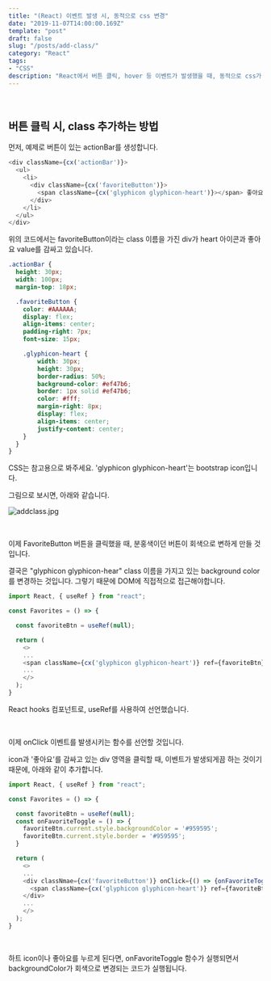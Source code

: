 ```yaml
---
title: "(React) 이벤트 발생 시, 동적으로 css 변경"
date: "2019-11-07T14:00:00.169Z"
template: "post"
draft: false
slug: "/posts/add-class/"
category: "React"
tags:
- "CSS"
description: "React에서 버튼 클릭, hover 등 이벤트가 발생했을 때, 동적으로 css가 변경되도록 하는 방법"
---
```


<br>

## 버튼 클릭 시, class 추가하는 방법

먼저, 예제로 버튼이 있는 actionBar를 생성합니다.

``` JavaScript
<div className={cx('actionBar')}>
  <ul>
    <li>
      <div className={cx('favoriteButton')}>
        <span className={cx('glyphicon glyphicon-heart')}></span> 좋아요
      </div>
    </li>
  </ul>
</div>
```

위의 코드에서는 favoriteButton이라는 class 이름을 가진 div가 heart 아이콘과 좋아요 value를 감싸고 있습니다.

``` CSS
.actionBar {
  height: 30px;
  width: 100px;
  margin-top: 18px;

  .favoriteButton {
    color: #AAAAAA;
    display: flex;
    align-items: center;
    padding-right: 7px;
    font-size: 15px;

    .glyphicon-heart {
        width: 30px;
        height: 30px;
        border-radius: 50%;
        background-color: #ef47b6;
        border: 1px solid #ef47b6;
        color: #fff;
        margin-right: 8px;
        display: flex;
        align-items: center;
        justify-content: center;
    }
  }
}
```

CSS는 참고용으로 봐주세요. 'glyphicon glyphicon-heart'는 bootstrap icon입니다.

그림으로 보시면, 아래와 같습니다.

![addclass.jpg](/media/addclass.jpg)  

<br>

이제 FavoriteButton 버튼을 클릭했을 때, 분홍색이던 버튼이 회색으로 변하게 만들 것입니다.


결국은 "glyphicon glyphicon-hear" class 이름을 가지고 있는 background color를 변경하는 것입니다. 그렇기 때문에 DOM에 직접적으로 접근해야합니다.

``` JavaScript
import React, { useRef } from "react";

const Favorites = () => {

  const favoriteBtn = useRef(null);

  return (
    <>
    ...
    <span className={cx('glyphicon glyphicon-heart')} ref={favoriteBtn}></span>
    ...
    </>
  );
}
```

React hooks 컴포넌트로, useRef를 사용하여 선언했습니다.

<br>

이제 onClick 이벤트를 발생시키는 함수를 선언할 것입니다.

icon과 '좋아요'를 감싸고 있는 div 영역을 클릭할 때, 이벤트가 발생되게끔 하는 것이기 때문에, 아래와 같이 추가합니다.

``` JavaScript
import React, { useRef } from "react";

const Favorites = () => {

  const favoriteBtn = useRef(null);
  const onFavoriteToggle = () => {
    favoriteBtn.current.style.backgroundColor = '#959595';
    favoriteBtn.current.style.border = '#959595';
  }

  return (
    <>
    ...
    <div classNmae={cx('favoriteButton')} onClick={() => {onFavoriteToggle();}}>
      <span className={cx('glyphicon glyphicon-heart')} ref={favoriteBtn}></span> 좋아요
    </div>
    ...
    </>
  );
}
```

<br>

하트 icon이나 좋아요를 누르게 된다면, onFavoriteToggle 함수가 실행되면서 backgroundColor가 회색으로 변경되는 코드가 실행됩니다.
